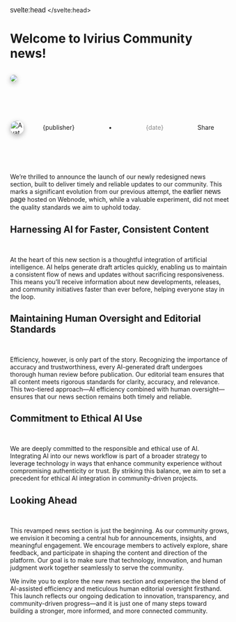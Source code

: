 <script lang="ts">
  import * as Fluent from "fluent-svelte";
  import "fluent-svelte/theme.css";
  import { onMount } from "svelte";

  let title = "";
  let avatar = "";
  let publisher = "";
  let date = "";
  let header_image = "";

  onMount(async () => {
    // Build the JSON URL from current pathname
    const path = window.location.pathname; // e.g., /news/welcome
    const jsonURL = `${path}/data.json`;   // → /news/welcome/data.json

    try {
      const res = await fetch(jsonURL);
      if (!res.ok) throw new Error("JSON file not found");
      const data = await res.json();

      title = data.title;
      avatar = data.avatar;
      publisher = data.publisher;
      date = data.date;
      header_image = data.header_image;
    } catch (err) {
      console.error("Error loading page data:", err);
    }
  });

  // Share button
  function sharePage() {
    if (navigator.share) {
      navigator.share({ title: document.title, url: window.location.href })
        .catch(err => console.log("Share cancelled", err));
    } else {
      alert("Your browser does not support native sharing. Copy the URL instead: " + window.location.href);
    }
  }
</script>

<!--Head-->
<svelte:head>
	<title>{title} - Ivirius Community</title>
	<meta name="description" content="Ivirius Community news" />
	<meta content="Ivirius Community" name="author" />
	<meta content="#6ba4ff" name="theme-color" />
	<meta property="og:image" content="https://ivirius.com/homepageheader.png" />
	<meta property="og:image:alt" content="Ivirius Community" />
	<meta property="og:image:type" content="image/png" />
</svelte:head>

# Welcome to Ivirius Community news!

![]({header_image})

<div class="share-bar">
  <img src={avatar} alt="Avatar" class="avatar" />
  <Fluent.TextBlock>{publisher}</Fluent.TextBlock>
  <Fluent.TextBlock>•</Fluent.TextBlock>
  <Fluent.TextBlock style="opacity:0.5;">{date}</Fluent.TextBlock>
  <Fluent.Button variant="hyperlink" on:click={sharePage}>Share</Fluent.Button>
</div>

We’re thrilled to announce the launch of our newly redesigned news section, built to deliver timely and reliable updates to our community. This marks a significant evolution from our previous attempt, the [earlier news page](https://ivirius.webnode.page/news) hosted on Webnode, which, while a valuable experiment, did not meet the quality standards we aim to uphold today.

## Harnessing AI for Faster, Consistent Content

At the heart of this new section is a thoughtful integration of artificial intelligence. AI helps generate draft articles quickly, enabling us to maintain a consistent flow of news and updates without sacrificing responsiveness. This means you’ll receive information about new developments, releases, and community initiatives faster than ever before, helping everyone stay in the loop.

## Maintaining Human Oversight and Editorial Standards

Efficiency, however, is only part of the story. Recognizing the importance of accuracy and trustworthiness, every AI-generated draft undergoes thorough human review before publication. Our editorial team ensures that all content meets rigorous standards for clarity, accuracy, and relevance. This two-tiered approach—AI efficiency combined with human oversight—ensures that our news section remains both timely and reliable.

## Commitment to Ethical AI Use

We are deeply committed to the responsible and ethical use of AI. Integrating AI into our news workflow is part of a broader strategy to leverage technology in ways that enhance community experience without compromising authenticity or trust. By striking this balance, we aim to set a precedent for ethical AI integration in community-driven projects.

## Looking Ahead

This revamped news section is just the beginning. As our community grows, we envision it becoming a central hub for announcements, insights, and meaningful engagement. We encourage members to actively explore, share feedback, and participate in shaping the content and direction of the platform. Our goal is to make sure that technology, innovation, and human judgment work together seamlessly to serve the community.

We invite you to explore the new news section and experience the blend of AI-assisted efficiency and meticulous human editorial oversight firsthand. This launch reflects our ongoing dedication to innovation, transparency, and community-driven progress—and it is just one of many steps toward building a stronger, more informed, and more connected community.

<style>

    a {
        color: var(--fds-accent-default);         /* Text color */
        text-decoration: none;  /* Removes underline */
        font-size: 16px;        /* Font size */
        font-family: Arial, sans-serif;  /* Font family */
    }

    * {
        max-width: 800px;
        margin-left: auto;
        margin-right: auto;
        margin-top: 48px;
        margin-bottom: 48px;
    }

    img {
		border-radius: 8px;
		box-shadow: 0 4px 12px rgba(0, 0, 0, 0.3);
		border: 1px solid var(--fds-card-stroke-default);
        margin-top: -16px;
        margin-bottom: -16px;
        max-height: 480px;
        margin-left: auto;
        margin-right: auto;
    }

    .share-bar {
        display: flex;
        align-items: center;
        gap: 8px;
    }

    .avatar {
        width: 32px;
        height: 32px;
        border-radius: 50%;
        margin-left: 0px;
        margin-right: 0px;
        object-fit: cover;
        display: block;
        flex-shrink: 0;
    }

</style>